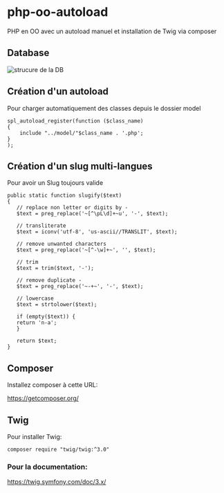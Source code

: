 # php-oo-autoload
PHP en OO avec un autoload manuel et installation de Twig via composer

## Database

![strucure de la DB](https://github.com/WebDevCF2m2020/php-oo-autoload/raw/main/datas/phpooautoload.png)

## Création d'un autoload
Pour charger automatiquement des classes depuis le dossier model

    spl_autoload_register(function ($class_name) 
    {
        include "../model/"$class_name . '.php';
    }
    );

## Création d'un slug multi-langues
Pour avoir un Slug toujours valide

    public static function slugify($text)
    {
       // replace non letter or digits by -
       $text = preg_replace('~[^\pL\d]+~u', '-', $text);

       // transliterate
       $text = iconv('utf-8', 'us-ascii//TRANSLIT', $text);

       // remove unwanted characters
       $text = preg_replace('~[^-\w]+~', '', $text);

       // trim
       $text = trim($text, '-');

       // remove duplicate -
       $text = preg_replace('~-+~', '-', $text);

       // lowercase
       $text = strtolower($text);

       if (empty($text)) {
       return 'n-a';
       }

       return $text;
    }

## Composer

Installez composer à cette URL:

https://getcomposer.org/

## Twig

Pour installer Twig:

    composer require "twig/twig:^3.0"

### Pour la documentation:

https://twig.symfony.com/doc/3.x/
